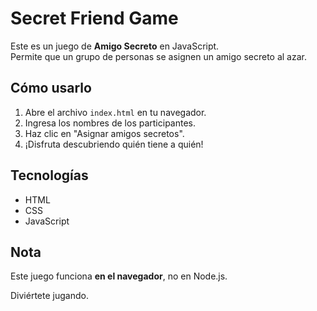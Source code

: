 # Secret Friend Game 

Este es un juego de **Amigo Secreto** en JavaScript.  
Permite que un grupo de personas se asignen un amigo secreto al azar.

## Cómo usarlo

1. Abre el archivo `index.html` en tu navegador.  
2. Ingresa los nombres de los participantes.  
3. Haz clic en "Asignar amigos secretos".  
4. ¡Disfruta descubriendo quién tiene a quién!  

## Tecnologías

- HTML
- CSS
- JavaScript

## Nota

Este juego funciona **en el navegador**, no en Node.js.  

Diviértete jugando.
